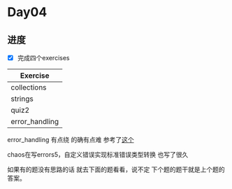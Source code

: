 # Day04

## 进度

- [x] 完成四个exercises

| Exercise       |
|----------------|
| collections    |
| strings        |
| quiz2          |
| error_handling |

error_handling 有点绕    的确有点难
参考了[这个](https://www.bilibili.com/video/BV1JZ4y1D7Sp?spm_id_from=333.999.0.0&vd_source=12f684858ec3565d888939074b99dbbd)

chaos在写errors5，自定义错误实现标准错误类型转换 也写了很久

如果有的题没有思路的话 就去下面的题看看，说不定 下个题的题干就是上个题的答案。